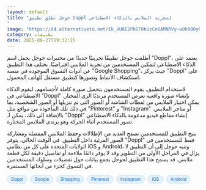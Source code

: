 ```yaml
---
layout: default
title: "جوجل تطلق تطبيق Doppl لتجربة الملابس بالذكاء الاصطناعي
"
image: "https://d4.alternativeto.net/Ek_VUKE2PbSF8hUzCe6AMNRVy-wOh000yh4B8kigx5w/rs:fill:1520:760:0/g:ce:0:0/YWJzOi8vZGlzdC9jb250ZW50LzE3NTEwNTMyNTY2MjgucG5n.png"
category: تطبيقات
date: 2025-06-27T19:32:25
---
```


أطلقت جوجل تطبيقًا تجريبيًا جديدًا من مختبرات جوجل يحمل اسم "Doppl"، يعتمد على الذكاء الاصطناعي لتمكين المستخدمين من تجربة الملابس افتراضيًا. يختلف هذا التطبيق عن أدوات التسوق الموجودة في منصة "Google Shopping"، حيث يركز "Doppl" على استكشاف الأنماط وتصورها كتطبيق مستقل للهاتف المحمول.

لاستخدام التطبيق، يقوم المستخدمون بتحميل صورة كاملة لأجسامهم، ليقوم الذكاء الاصطناعي في "Doppl" بإنشاء صورة واقعية تعرض المستخدم مرتديًا الزي المختار. يمكن اختيار الملابس من لقطات الشاشة أو الصور التي تم تنزيلها أو الصور الشخصية، بما في ذلك تلك المأخوذة من مواقع مثل "Pinterest" و "Instagram" أو متاجر الملابس. بالإضافة إلى ذلك، يمكن لـ "Doppl" إنشاء مقاطع فيديو مدعومة بالذكاء الاصطناعي تصور المستخدم أثناء الحركة وهو يرتدي الملابس المختارة.

يتيح التطبيق للمستخدمين تصفح العديد من الإطلالات وحفظ الملابس المفضلة ومشاركة الصور المرئية داخل التطبيق. في الوقت الحالي، يتوفر "Doppl" فقط للمستخدمين في الولايات المتحدة على كل من نظامي iOS و Android، وتنبه جوجل إلى أن التطبيق لا يزال في المراحل الأولى من التطوير وقد لا يوفر دائمًا ملاءمة أو تفاصيل دقيقة لكل قطعة ملابس. قد يسمح هذا التطبيق لجوجل بجمع بيانات حول تفضيلات وسلوك المستخدمين في التسوق كجزء من أبحاثها المستمرة.

<div style="margin-top:2px; margin-bottom:2px;"><a href="https://bidjadraft.github.io/?query=Doppl" style="background:#e3f2fd; color:#1565c0; font-size:80%; border-radius:12px; padding:3px 10px; margin:2px 4px 2px 0; display:inline-block; border:1px solid #bbdefb; text-decoration:none;">Doppl</a> <a href="https://bidjadraft.github.io/?query=Google" style="background:#e3f2fd; color:#1565c0; font-size:80%; border-radius:12px; padding:3px 10px; margin:2px 4px 2px 0; display:inline-block; border:1px solid #bbdefb; text-decoration:none;">Google</a> <a href="https://bidjadraft.github.io/?query=Shopping" style="background:#e3f2fd; color:#1565c0; font-size:80%; border-radius:12px; padding:3px 10px; margin:2px 4px 2px 0; display:inline-block; border:1px solid #bbdefb; text-decoration:none;">Shopping</a> <a href="https://bidjadraft.github.io/?query=Pinterest" style="background:#e3f2fd; color:#1565c0; font-size:80%; border-radius:12px; padding:3px 10px; margin:2px 4px 2px 0; display:inline-block; border:1px solid #bbdefb; text-decoration:none;">Pinterest</a> <a href="https://bidjadraft.github.io/?query=Instagram" style="background:#e3f2fd; color:#1565c0; font-size:80%; border-radius:12px; padding:3px 10px; margin:2px 4px 2px 0; display:inline-block; border:1px solid #bbdefb; text-decoration:none;">Instagram</a> <a href="https://bidjadraft.github.io/?query=iOS" style="background:#e3f2fd; color:#1565c0; font-size:80%; border-radius:12px; padding:3px 10px; margin:2px 4px 2px 0; display:inline-block; border:1px solid #bbdefb; text-decoration:none;">iOS</a> <a href="https://bidjadraft.github.io/?query=Android" style="background:#e3f2fd; color:#1565c0; font-size:80%; border-radius:12px; padding:3px 10px; margin:2px 4px 2px 0; display:inline-block; border:1px solid #bbdefb; text-decoration:none;">Android</a></div><br><br>
